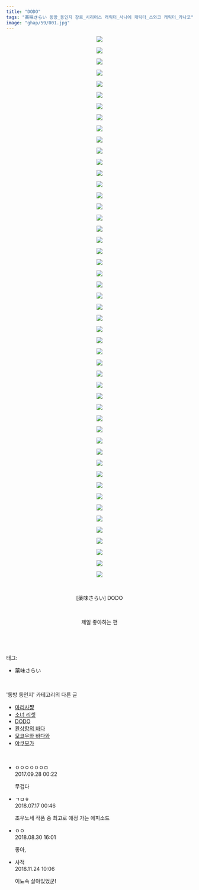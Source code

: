 ```yaml
---
title: "DODO"
tags: "薬味さらい 동방_동인지 장르_시리어스 캐릭터_사나에 캐릭터_스와코 캐릭터_카나코"
image: "ghap/59/001.jpg"
---
```

<div class="article">
<p style="text-align: center; clear: none; float: none;"><img src="{{ site.nasurl }}/ghap/59/001.jpg"/></p>
<p style="text-align: center; clear: none; float: none;"><img src="{{ site.nasurl }}/ghap/59/002.jpg"/></p>
<p style="text-align: center; clear: none; float: none;"><img src="{{ site.nasurl }}/ghap/59/003.jpg"/></p>
<p style="text-align: center; clear: none; float: none;"><img src="{{ site.nasurl }}/ghap/59/004.jpg"/></p>
<p style="text-align: center; clear: none; float: none;"><img src="{{ site.nasurl }}/ghap/59/005.jpg"/></p>
<p style="text-align: center; clear: none; float: none;"><img src="{{ site.nasurl }}/ghap/59/006.jpg"/></p>
<p style="text-align: center; clear: none; float: none;"><img src="{{ site.nasurl }}/ghap/59/007.jpg"/></p>
<p style="text-align: center; clear: none; float: none;"><img src="{{ site.nasurl }}/ghap/59/008.jpg"/></p>
<p style="text-align: center; clear: none; float: none;"><img src="{{ site.nasurl }}/ghap/59/009.jpg"/></p>
<p style="text-align: center; clear: none; float: none;"><img src="{{ site.nasurl }}/ghap/59/010.jpg"/></p>
<p style="text-align: center; clear: none; float: none;"><img src="{{ site.nasurl }}/ghap/59/011.jpg"/></p>
<p style="text-align: center; clear: none; float: none;"><img src="{{ site.nasurl }}/ghap/59/012.jpg"/></p>
<p style="text-align: center; clear: none; float: none;"><img src="{{ site.nasurl }}/ghap/59/013.jpg"/></p>
<p style="text-align: center; clear: none; float: none;"><img src="{{ site.nasurl }}/ghap/59/014.jpg"/></p>
<p style="text-align: center; clear: none; float: none;"><img src="{{ site.nasurl }}/ghap/59/015.jpg"/></p>
<p style="text-align: center; clear: none; float: none;"><img src="{{ site.nasurl }}/ghap/59/016.jpg"/></p>
<p style="text-align: center; clear: none; float: none;"><img src="{{ site.nasurl }}/ghap/59/017.jpg"/></p>
<p style="text-align: center; clear: none; float: none;"><img src="{{ site.nasurl }}/ghap/59/018.jpg"/></p>
<p style="text-align: center; clear: none; float: none;"><img src="{{ site.nasurl }}/ghap/59/019.jpg"/></p>
<p style="text-align: center; clear: none; float: none;"><img src="{{ site.nasurl }}/ghap/59/020.jpg"/></p>
<p style="text-align: center; clear: none; float: none;"><img src="{{ site.nasurl }}/ghap/59/021.jpg"/></p>
<p style="text-align: center; clear: none; float: none;"><img src="{{ site.nasurl }}/ghap/59/022.jpg"/></p>
<p style="text-align: center; clear: none; float: none;"><img src="{{ site.nasurl }}/ghap/59/023.jpg"/></p>
<p style="text-align: center; clear: none; float: none;"><img src="{{ site.nasurl }}/ghap/59/024.jpg"/></p>
<p style="text-align: center; clear: none; float: none;"><img src="{{ site.nasurl }}/ghap/59/025.jpg"/></p>
<p style="text-align: center; clear: none; float: none;"><img src="{{ site.nasurl }}/ghap/59/026.jpg"/></p>
<p style="text-align: center; clear: none; float: none;"><img src="{{ site.nasurl }}/ghap/59/027.jpg"/></p>
<p style="text-align: center; clear: none; float: none;"><img src="{{ site.nasurl }}/ghap/59/028.jpg"/></p>
<p style="text-align: center; clear: none; float: none;"><img src="{{ site.nasurl }}/ghap/59/029.jpg"/></p>
<p style="text-align: center; clear: none; float: none;"><img src="{{ site.nasurl }}/ghap/59/030.jpg"/></p>
<p style="text-align: center; clear: none; float: none;"><img src="{{ site.nasurl }}/ghap/59/031.jpg"/></p>
<p style="text-align: center; clear: none; float: none;"><img src="{{ site.nasurl }}/ghap/59/032.jpg"/></p>
<p style="text-align: center; clear: none; float: none;"><img src="{{ site.nasurl }}/ghap/59/033.jpg"/></p>
<p style="text-align: center; clear: none; float: none;"><img src="{{ site.nasurl }}/ghap/59/034.jpg"/></p>
<p style="text-align: center; clear: none; float: none;"><img src="{{ site.nasurl }}/ghap/59/035.jpg"/></p>
<p style="text-align: center; clear: none; float: none;"><img src="{{ site.nasurl }}/ghap/59/036.jpg"/></p>
<p style="text-align: center; clear: none; float: none;"><img src="{{ site.nasurl }}/ghap/59/037.jpg"/></p>
<p style="text-align: center; clear: none; float: none;"><img src="{{ site.nasurl }}/ghap/59/038.jpg"/></p>
<p style="text-align: center; clear: none; float: none;"><img src="{{ site.nasurl }}/ghap/59/039.jpg"/></p>
<p style="text-align: center; clear: none; float: none;"><img src="{{ site.nasurl }}/ghap/59/040.jpg"/></p>
<p style="text-align: center; clear: none; float: none;"><img src="{{ site.nasurl }}/ghap/59/041.jpg"/></p>
<p style="text-align: center; clear: none; float: none;"><img src="{{ site.nasurl }}/ghap/59/042.jpg"/></p>
<p style="text-align: center; clear: none; float: none;"><img src="{{ site.nasurl }}/ghap/59/043.jpg"/></p>
<p style="text-align: center; clear: none; float: none;"><img src="{{ site.nasurl }}/ghap/59/044.jpg"/></p>
<p style="text-align: center; clear: none; float: none;"><img src="{{ site.nasurl }}/ghap/59/045.jpg"/></p>
<p style="text-align: center; clear: none; float: none;"><img src="{{ site.nasurl }}/ghap/59/046.jpg"/></p>
<p style="text-align: center; clear: none; float: none;"><img src="{{ site.nasurl }}/ghap/59/047.jpg"/></p>
<p style="text-align: center; clear: none; float: none;"><img src="{{ site.nasurl }}/ghap/59/048.jpg"/></p>
<p style="text-align: center; clear: none; float: none;"><img src="{{ site.nasurl }}/ghap/59/049.jpg"/></p>
<p style="text-align: center; clear: none; float: none;"><br/></p>
<p style="text-align: center; clear: none; float: none;">[薬味さらい] DODO</p>
<p style="text-align: center; clear: none; float: none;"><br/></p>
<p style="text-align: center; clear: none; float: none;">제일 좋아하는 편</p>
<p><br/></p>
</div><br/>
<div class="tagTrail">
<p>태그: </p>
<ul>
<li>薬味さらい</li>
</ul>
</div><br/>
<div class="another">
<p>'동방 동인지' 카테고리의 다른 글</p>
<ul>
<li><a href="/2016-06-16-ghap_61">마리사쨩</a></li>
<li><a href="/2016-06-16-ghap_60">소녀 리셋</a></li>
<li><a href="/2016-06-16-ghap_59">DODO</a></li>
<li><a href="/2016-06-16-ghap_58">환상향의 바다</a></li>
<li><a href="/2016-06-16-ghap_56">모코우와 바다와</a></li>
<li><a href="/2016-06-16-ghap_55">야쿠모가</a></li>
</ul>
</div><br/>
<div class="cb_module cb_fluid">
<div class="cb_wrt cb_profile">
<div class="comment">
<ul>
<li class="cb_thumb_off" id="comment15092039">
<div class="cb_comment_area">
<div class="cb_info_area">
<div class="cb_section">
<span class="cb_nick_name">ㅇㅇㅇㅇㅇㅇㅁ</span>
</div>
<div class="cb_section">
<span class="cb_date">2017.09.28 00:22 </span>
</div>
</div>
<div class="cb_dsc_comment">
<p class="cb_dsc">
											무겁다
										</p>
</div>
</div></li>
<li class="cb_thumb_off" id="comment15288233">
<div class="cb_comment_area">
<div class="cb_info_area">
<div class="cb_section">
<span class="cb_nick_name">ㄱㅁㅎ</span>
</div>
<div class="cb_section">
<span class="cb_date">2018.07.17 00:46 </span>
</div>
</div>
<div class="cb_dsc_comment">
<p class="cb_dsc">
											조우노세 작품 중 최고로 애정 가는 에피소드
										</p>
</div>
</div></li>
<li class="cb_thumb_off" id="comment15321501">
<div class="cb_comment_area">
<div class="cb_info_area">
<div class="cb_section">
<span class="cb_nick_name">ㅇㅇ</span>
</div>
<div class="cb_section">
<span class="cb_date">2018.08.30 16:01 </span>
</div>
</div>
<div class="cb_dsc_comment">
<p class="cb_dsc">
											좋아,
										</p>
</div>
</div></li>
<li class="cb_thumb_off" id="comment15377740">
<div class="cb_comment_area">
<div class="cb_info_area">
<div class="cb_section">
<span class="cb_nick_name">사적</span>
</div>
<div class="cb_section">
<span class="cb_date">2018.11.24 10:06 </span>
</div>
</div>
<div class="cb_dsc_comment">
<p class="cb_dsc">
											이뇨속 살아있었군!
										</p>
</div>
</div></li>
</ul>
</div>
</div><!-- commentList close -->
</div><br/>
